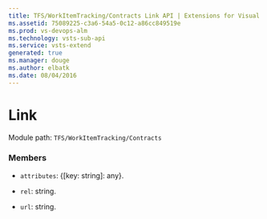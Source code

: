 ```yaml
---
title: TFS/WorkItemTracking/Contracts Link API | Extensions for Visual Studio Team Services
ms.assetid: 75089225-c3a6-54a5-0c12-a86cc849519e
ms.prod: vs-devops-alm
ms.technology: vsts-sub-api
ms.service: vsts-extend
generated: true
ms.manager: douge
ms.author: elbatk
ms.date: 08/04/2016
---
```


# Link

Module path: `TFS/WorkItemTracking/Contracts`


### Members

* `attributes`: {[key: string]: any}. 

* `rel`: string.

* `url`: string. 

